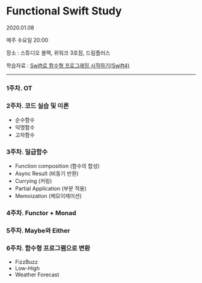 # Functional Swift Study
2020.01.08

매주 수요일 20:00

장소 : 스튜디오 블랙, 위워크 3호점, 드림플러스

학습자료 : [Swift로 함수형 프로그래밍 시작하기(Swift4)](https://programmers.co.kr/learn/courses/4806)

---------------

### 1주차. OT

### 2주차. 코드 실습 및 이론

  * 순수함수
  * 익명함수
  * 고차함수

### 3주차. 일급함수

  * Function composition (함수의 합성)
  * Async Result (비동기 반환)
  * Currying (커링)
  * Partial Application (부분 적용)
  * Memoization (메모이제이션)

### 4주차. Functor + Monad
  
### 5주차. Maybe와 Either

### 6주차. 함수형 프로그램으로 변환

  * FizzBuzz
  * Low-High
  * Weather Forecast




